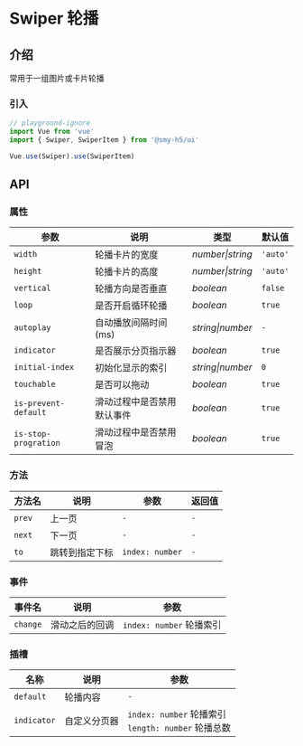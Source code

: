 # Swiper 轮播

## 介绍

常用于一组图片或卡片轮播

### 引入

```js
// playground-ignore
import Vue from 'vue'
import { Swiper, SwiperItem } from '@smy-h5/ui'

Vue.use(Swiper).use(SwiperItem)
```

## API

### 属性

| 参数                 | 说明                       | 类型             | 默认值   |
| -------------------- | -------------------------- | ---------------- | -------- |
| `width`              | 轮播卡片的宽度             | _number\|string_ | `'auto'` |
| `height`             | 轮播卡片的高度             | _number\|string_ | `'auto'` |
| `vertical`           | 轮播方向是否垂直           | _boolean_        | `false`  |
| `loop`               | 是否开启循环轮播           | _boolean_        | `true`   |
| `autoplay`           | 自动播放间隔时间 (ms)      | _string\|number_ | `-`      |
| `indicator`          | 是否展示分页指示器         | _boolean_        | `true`   |
| `initial-index`      | 初始化显示的索引           | _string\|number_ | `0`      |
| `touchable`          | 是否可以拖动               | _boolean_        | `true`   |
| `is-prevent-default` | 滑动过程中是否禁用默认事件 | _boolean_        | `true`   |
| `is-stop-progration` | 滑动过程中是否禁用冒泡     | _boolean_        | `true`   |

### 方法

| 方法名 | 说明           | 参数            | 返回值 |
| ------ | -------------- | --------------- | ------ |
| `prev` | 上一页         | `-`             | `-`    |
| `next` | 下一页         | `-`             | `-`    |
| `to`   | 跳转到指定下标 | `index: number` | `-`    |

### 事件

| 事件名   | 说明           | 参数                     |
| -------- | -------------- | ------------------------ |
| `change` | 滑动之后的回调 | `index: number` 轮播索引 |

### 插槽

| 名称        | 说明         | 参数                                                   |
| ----------- | ------------ | ------------------------------------------------------ |
| `default`   | 轮播内容     | `-`                                                    |
| `indicator` | 自定义分页器 | `index: number` 轮播索引<br> `length: number` 轮播总数 |
